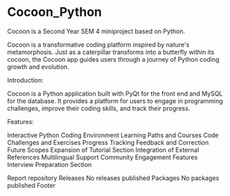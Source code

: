 # Cocoon_Python

Cocoon is a Second Year SEM 4 miniproject based on Python.


Cocoon is a transformative coding platform inspired by nature's metamorphosis. Just as a caterpillar transforms into a butterfly within its cocoon, the Cocoon app guides users through a journey of Python coding growth and evolution.

Introduction:

Cocoon is a Python application built with PyQt for the front end and MySQL for the database. It provides a platform for users to engage in programming challenges, improve their coding skills, and track their progress.

Features:

Interactive Python Coding Environment
Learning Paths and Courses
Code Challenges and Exercises
Progress Tracking
Feedback and Correction
Future Scopes
Expansion of Tutorial Section
Integration of External References
Multilingual Support
Community Engagement Features
Interview Preparation Section

Report repository
Releases
No releases published
Packages
No packages published
Footer
